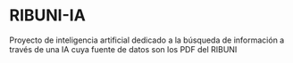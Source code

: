 # RIBUNI-IA
Proyecto de inteligencia artificial dedicado a la búsqueda de información a través de una IA cuya fuente de datos son los PDF del RIBUNI
